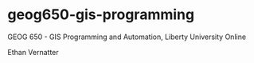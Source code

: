 # geog650-gis-programming
GEOG 650 - GIS Programming and Automation, Liberty University Online

Ethan Vernatter